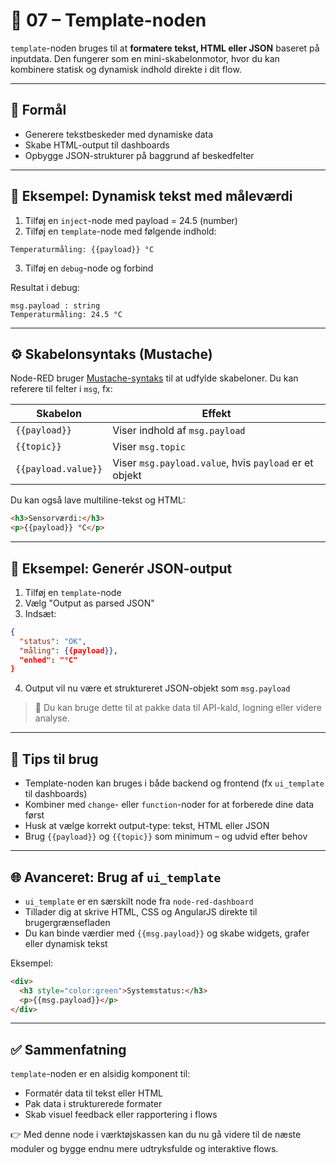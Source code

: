 # 🧾 07 – Template-noden

`template`-noden bruges til at **formatere tekst, HTML eller JSON** baseret på inputdata. Den fungerer som en mini-skabelonmotor, hvor du kan kombinere statisk og dynamisk indhold direkte i dit flow.

---

## 🎯 Formål
- Generere tekstbeskeder med dynamiske data
- Skabe HTML-output til dashboards
- Opbygge JSON-strukturer på baggrund af beskedfelter

---

## 🧪 Eksempel: Dynamisk tekst med måleværdi
1. Tilføj en `inject`-node med payload = 24.5 (number)
2. Tilføj en `template`-node med følgende indhold:
```text
Temperaturmåling: {{payload}} °C
```
3. Tilføj en `debug`-node og forbind

Resultat i debug:
```
msg.payload : string
Temperaturmåling: 24.5 °C
```

---

## ⚙️ Skabelonsyntaks (Mustache)
Node-RED bruger [Mustache-syntaks](https://mustache.github.io/) til at udfylde skabeloner. Du kan referere til felter i `msg`, fx:

| Skabelon               | Effekt                                               |
|------------------------|------------------------------------------------------|
| `{{payload}}`          | Viser indhold af `msg.payload`                      |
| `{{topic}}`            | Viser `msg.topic`                                   |
| `{{payload.value}}`    | Viser `msg.payload.value`, hvis `payload` er et objekt |

Du kan også lave multiline-tekst og HTML:
```html
<h3>Sensorværdi:</h3>
<p>{{payload}} °C</p>
```

---

## 📄 Eksempel: Generér JSON-output
1. Tilføj en `template`-node
2. Vælg "Output as parsed JSON"
3. Indsæt:
```json
{
  "status": "OK",
  "måling": {{payload}},
  "enhed": "°C"
}
```
4. Output vil nu være et struktureret JSON-objekt som `msg.payload`

> 📌 Du kan bruge dette til at pakke data til API-kald, logning eller videre analyse.

---

## 🧠 Tips til brug
- Template-noden kan bruges i både backend og frontend (fx `ui_template` til dashboards)
- Kombiner med `change`- eller `function`-noder for at forberede dine data først
- Husk at vælge korrekt output-type: tekst, HTML eller JSON
- Brug `{{payload}}` og `{{topic}}` som minimum – og udvid efter behov

---

## 🌐 Avanceret: Brug af `ui_template`
- `ui_template` er en særskilt node fra `node-red-dashboard`
- Tillader dig at skrive HTML, CSS og AngularJS direkte til brugergrænsefladen
- Du kan binde værdier med `{{msg.payload}}` og skabe widgets, grafer eller dynamisk tekst

Eksempel:
```html
<div>
  <h3 style="color:green">Systemstatus:</h3>
  <p>{{msg.payload}}</p>
</div>
```

---

## ✅ Sammenfatning
`template`-noden er en alsidig komponent til:
- Formatér data til tekst eller HTML
- Pak data i strukturerede formater
- Skab visuel feedback eller rapportering i flows

👉 Med denne node i værktøjskassen kan du nu gå videre til de næste moduler og bygge endnu mere udtryksfulde og interaktive flows.



